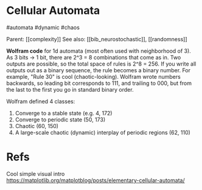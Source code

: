# Cellular Automata

#automata #dynamic #chaos

Parent: [[complexity]]
See also: [[bib_neurostochastic]], [[randomness]]

**Wolfram code** for 1d automata (most often used with neighborhood of 3). As 3 bits → 1 bit, there are 2^3 = 8 combinations that come as in. Two outputs are possible, so the total space of rules is 2^8 = 256. If you write all outputs out as a binary sequence, the rule becomes a binary number. For example, "Rule 30" is cool (chaotic-looking). Wolfram wrote numbers backwards, so leading bit corresponds to 111, and trailing to 000, but from the last to the first you go in standard binary order.

Wolfram defined 4 classes:
1. Converge to a stable state (e.g. 4, 172)
2. Converge to periodic state (50, 173)
3. Chaotic (60, 150)
4. A large-scale chaotic (dynamic) interplay of periodic regions (62, 110)

# Refs

Cool simple visual intro
https://matplotlib.org/matplotblog/posts/elementary-cellular-automata/